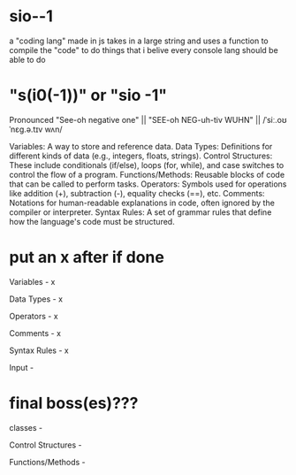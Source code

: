 # sio--1
a "coding lang" made in js takes in a large string and uses a function to compile the "code" to do things that i belive every console lang should be able to do




# "s(i0(-1))" or "sio -1"
Pronounced "See-oh negative one" || "SEE-oh NEG-uh-tiv WUHN" || /ˈsiː.oʊ ˈnɛɡ.ə.tɪv wʌn/ 


Variables: A way to store and reference data.
Data Types: Definitions for different kinds of data (e.g., integers, floats, strings).
Control Structures: These include conditionals (if/else), loops (for, while), and case switches to control the flow of a program.
Functions/Methods: Reusable blocks of code that can be called to perform tasks.
Operators: Symbols used for operations like addition (+), subtraction (-), equality checks (==), etc.
Comments: Notations for human-readable explanations in code, often ignored by the compiler or interpreter.
Syntax Rules: A set of grammar rules that define how the language's code must be structured.

# put an x after if done

Variables - x

Data Types - x

Operators - x

Comments - x

Syntax Rules - x

Input - 


# final boss(es)???

classes - 

Control Structures - 

Functions/Methods - 

